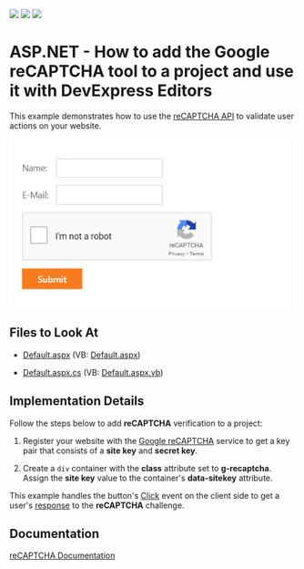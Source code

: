 <!-- default badges list -->
![](https://img.shields.io/endpoint?url=https://codecentral.devexpress.com/api/v1/VersionRange/439169172/21.2.4%2B)
[![](https://img.shields.io/badge/Open_in_DevExpress_Support_Center-FF7200?style=flat-square&logo=DevExpress&logoColor=white)](https://supportcenter.devexpress.com/ticket/details/T1053753)
[![](https://img.shields.io/badge/📖_How_to_use_DevExpress_Examples-e9f6fc?style=flat-square)](https://docs.devexpress.com/GeneralInformation/403183)
<!-- default badges end -->

# ASP.NET - How to add the Google reCAPTCHA tool to a project and use it with DevExpress Editors

This example demonstrates how to use the [reCAPTCHA API](https://www.google.com/recaptcha/about/) to validate user actions on your website.

![Sample](./Sample.png)

## Files to Look At

* [Default.aspx](./CS/ReCaptcha/Default.aspx) (VB: [Default.aspx](./VB/ReCaptcha/Default.aspx))

* [Default.aspx.cs](./CS/ReCaptcha/Default.aspx.cs) (VB: [Default.aspx.vb](./VB/ReCaptcha/Default.aspx.vb))

## Implementation Details

Follow the steps below to add **reCAPTCHA** verification to a project:

1. Register your website with the [Google reCAPTCHA](https://www.google.com/recaptcha/admin/create) service to get a key pair that consists of a **site key** and **secret key**.

2. Create a `div` container with the **class** attribute set to **g-recaptcha**. Assign the **site key** value to the container's **data-sitekey** attribute.

This example handles the button's [Click](https://docs.devexpress.com/AspNet/js-ASPxClientButton.Click) event on the client side to get a user's [response](https://developers.google.com/recaptcha/docs/verify) to the **reCAPTCHA** challenge.

## Documentation

[reCAPTCHA Documentation](https://developers.google.com/recaptcha/intro)
